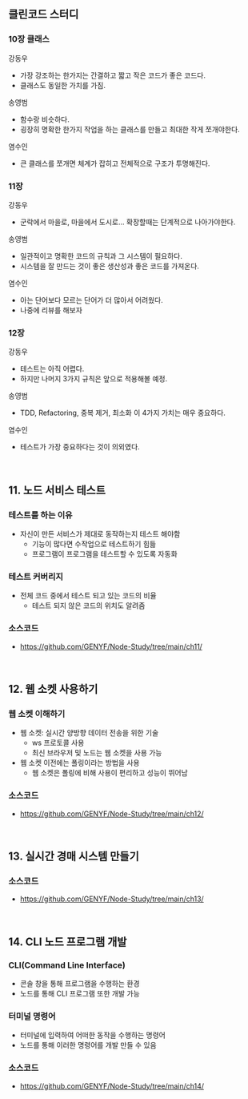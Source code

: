 ## 클린코드 스터디

### 10장 클래스

강동우

- 가장 강조하는 한가지는 간결하고 짧고 작은 코드가 좋은 코드다.
- 클래스도 동일한 가치를 가짐.

송영범

- 함수랑 비슷하다.
- 굉장히 명확한 한가지 작업을 하는 클래스를 만들고 최대한 작게 쪼개야한다.

염수인

- 큰 클래스를 쪼개면 체계가 잡히고 전체적으로 구조가 투명해진다.

### 11장

강동우

- 군락에서 마을로, 마을에서 도시로… 확장할때는 단계적으로 나아가야한다.

송영범

- 일관적이고 명확한 코드의 규칙과 그 시스템이 필요하다.
- 시스템을 잘 만드는 것이 좋은 생산성과 좋은 코드를 가져온다.

염수인

- 아는 단어보다 모르는 단어가 더 많아서 어려웠다.
- 나중에 리뷰를 해보자

### 12장

강동우

- 테스트는 아직 어렵다.
- 하지만 나머지 3가지 규칙은 앞으로 적용해볼 예정.

송영범

- TDD, Refactoring, 중복 제거, 최소화 이 4가지 가치는 매우 중요하다.

염수인

- 테스트가 가장 중요하다는 것이 의외였다.

<br>

## 11. 노드 서비스 테스트

### 테스트를 하는 이유

- 자신이 만든 서비스가 제대로 동작하는지 테스트 해야함
    - 기능이 많다면 수작업으로 테스트하기 힘듦
    - 프로그램이 프로그램을 테스트할 수 있도록 자동화

### 테스트 커버리지

- 전체 코드 중에서 테스트 되고 있는 코드의 비율
    - 테스트 되지 않은 코드의 위치도 알려줌

### 소스코드

- https://github.com/GENYF/Node-Study/tree/main/ch11/

<br>


## 12. 웹 소켓 사용하기

### 웹 소켓 이해하기

- 웹 소켓: 실시간 양방향 데이터 전송을 위한 기술
    - ws 프로토콜 사용
    - 최신 브라우저 및 노드는 웹 소켓을 사용 가능
- 웹 소켓 이전에는 폴링이라는 방법을 사용
    - 웹 소켓은 폴링에 비해 사용이 편리하고 성능이 뛰어남

### 소스코드

- https://github.com/GENYF/Node-Study/tree/main/ch12/

<br>

## 13. 실시간 경매 시스템 만들기

### 소스코드

- https://github.com/GENYF/Node-Study/tree/main/ch13/

<br>

## 14. CLI 노드 프로그램 개발

### CLI(Command Line Interface)

- 콘솔 창을 통해 프로그램을 수행하는 환경
- 노드를 통해 CLI 프로그램 또한 개발 가능

### 터미널 명령어

- 터미널에 입력하여 어떠한 동작을 수행하는 명령어
- 노드를 통해 이러한 명령어를 개발 만들 수 있음

### 소스코드

- https://github.com/GENYF/Node-Study/tree/main/ch14/